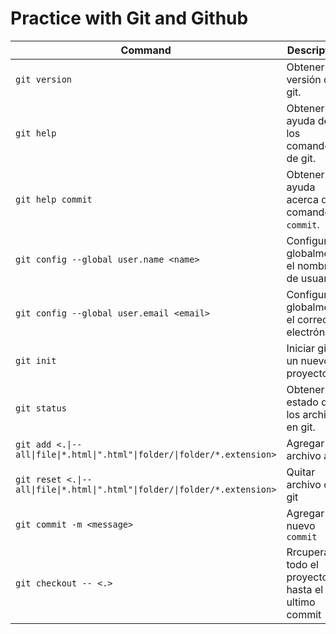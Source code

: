 # Practice with Git and Github

|Command|Description|
|-------|-----------|
|`git version`|Obtener la versión de git.|
|`git help`|Obtener ayuda de los comandos de git.|
|`git help commit`|Obtener ayuda acerca del comando `commit`.|
|`git config --global user.name <name>`|Configurar globalmente el nombre de usuario.|
|`git config --global user.email <email>`|Configurar globalmente el correo electrónico.|
|`git init`|Iniciar git en un nuevo proyecto.|
|`git status`|Obtener el estado de los archivos en git.|
|`git add <.\|--all\|file\|*.html\|".html"\|folder/\|folder/*.extension>`|Agregar archivo a git|
|`git reset <.\|--all\|file\|*.html\|".html"\|folder/\|folder/*.extension>`|Quitar archivo de git|
|`git commit -m <message>`|Agregar un nuevo `commit`|
|`git checkout -- <.>`|Rrcuperar todo el proyecto hasta el ultimo commit|
